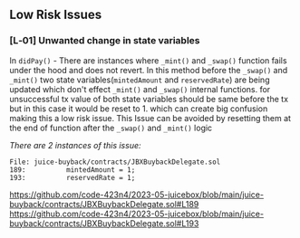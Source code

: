 ## Low Risk Issues


### [L&#x2011;01] Unwanted change in state variables
In `didPay()` - There are instances where `_mint()` and `_swap()` function fails under the hood and does not revert. In this method before the `_swap()` and `_mint()` two state variables(`mintedAmount` and `reservedRate`) are being updated which don't effect `_mint()` and `_swap()` internal functions. 
for unsuccessful tx value of both state variables should be same before the tx but in this case it would be reset to 1. which can create big confusion making this a low risk issue.
This Issue can be avoided by resetting them at the end of function after the `_swap()` and `_mint()` logic

*There are 2 instances of this issue:*

```solidity
File: juice-buyback/contracts/JBXBuybackDelegate.sol
189:          mintedAmount = 1;
193:          reservedRate = 1;
```
https://github.com/code-423n4/2023-05-juicebox/blob/main/juice-buyback/contracts/JBXBuybackDelegate.sol#L189
https://github.com/code-423n4/2023-05-juicebox/blob/main/juice-buyback/contracts/JBXBuybackDelegate.sol#L193